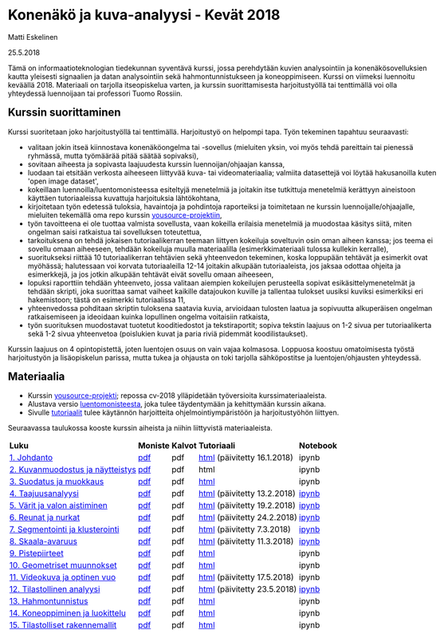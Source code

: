 ﻿---
title: Konenäkö ja kuva-analyysi - Kevät 2018
author: Matti Eskelinen
date: 25.5.2018
title-prefix: TIES411
lang: fi
css: style.css
---

Tämä on informaatioteknologian tiedekunnan syventävä kurssi, jossa perehdytään
kuvien analysointiin ja konenäkösovelluksien kautta yleisesti signaalien ja
datan analysointiin sekä hahmontunnistukseen ja koneoppimiseen. Kurssi on 
viimeksi luennoitu keväällä 2018. Materiaali on tarjolla itseopiskelua varten,
ja kurssin suorittamisesta harjoitustyöllä tai tenttimällä voi olla yhteydessä
luennoijaan tai professori Tuomo Rossiin.

## Kurssin suorittaminen

Kurssi suoritetaan joko harjoitustyöllä tai tenttimällä. Harjoitustyö on
helpompi tapa. Työn tekeminen tapahtuu seuraavasti:

* valitaan jokin itseä kiinnostava konenäköongelma tai -sovellus (mieluiten
  yksin, voi myös tehdä pareittain tai pienessä ryhmässä, mutta työmäärää
  pitää säätää sopivaksi),
* sovitaan aiheesta ja sopivasta laajuudesta kurssin luennoijan/ohjaajan kanssa,
* luodaan tai etsitään verkosta aiheeseen liittyvää kuva- tai videomateriaalia;
  valmiita datasettejä voi löytää hakusanoilla kuten 'open image dataset',
* kokeillaan luennoilla/luentomonisteessa esiteltyjä menetelmiä ja joitakin
  itse tutkittuja menetelmiä kerättyyn aineistoon käyttäen tutoriaaleissa
  kuvattuja harjoituksia lähtökohtana,
* kirjoitetaan työn edetessä tuloksia, havaintoja ja pohdintoja raporteiksi
  ja toimitetaan ne kurssin luennoijalle/ohjaajalle, mieluiten tekemällä oma
  repo kurssin [yousource-projektiin](https://yousource.it.jyu.fi/cv-2018),
* työn tavoitteena ei ole tuottaa valmista sovellusta, vaan kokeilla erilaisia
  menetelmiä ja muodostaa käsitys siitä, miten ongelman saisi ratkaistua tai
  sovelluksen toteutettua,
* tarkoituksena on tehdä jokaisen tutoriaalikerran teemaan liittyen kokeiluja
  soveltuvin osin oman aiheen kanssa; jos teema ei sovellu omaan aiheeseen,
  tehdään kokeiluja muulla materiaalilla (esimerkkimateriaali tulossa
  kullekin kerralle),
* suoritukseksi riittää 10 tutoriaalikerran tehtävien sekä yhteenvedon 
  tekeminen, koska loppupään tehtävät ja esimerkit ovat myöhässä; halutessaan
  voi korvata tutoriaaleilla 12-14 joitakin alkupään tutoriaaleista, jos jaksaa
  odottaa ohjeita ja esimerkkejä, ja jos jotkin alkupään tehtävät eivät sovellu
  omaan aiheeseen,
* lopuksi raporttiin tehdään yhteenveto, jossa valitaan aiempien kokeilujen
  perusteella sopivat esikäsittelymenetelmät ja tehdään skripti, joka suorittaa
  samat vaiheet kaikille datajoukon kuville ja tallentaa tulokset uusiksi
  kuviksi esimerkiksi eri hakemistoon; tästä on esimerkki tutoriaalissa 11,
* yhteenvedossa pohditaan skriptin tuloksena saatavia kuvia, arvioidaan tulosten
  laatua ja sopivuutta alkuperäisen ongelman ratkaisemiseen ja ideoidaan
  kuinka lopullinen ongelma voitaisiin ratkaista,
* työn suorituksen muodostavat tuotetut kooditiedostot ja tekstiraportit;
  sopiva tekstin laajuus on 1-2 sivua per tutoriaalikerta sekä 1-2 sivua
  yhteenvetoa (poislukien kuvat ja paria riviä pidemmät koodilistaukset).

Kurssin laajuus on 4 opintopistettä, joten luentojen osuus on vain vajaa
kolmasosa. Loppuosa koostuu omatoimisesta työstä harjoitustyön ja lisäopiskelun
parissa, mutta tukea ja ohjausta on toki tarjolla sähköpostitse ja 
luentojen/ohjausten yhteydessä.

## Materiaalia

* Kurssin [yousource-projekti](https://yousource.it.jyu.fi/cv-2018); repossa
  cv-2018 ylläpidetään työversioita kurssimateriaaleista.
* Alustava versio [luentomonisteesta](./ties411-luentomoniste.pdf), joka tulee
  täydentymään ja kehittymään kurssin aikana.
* Sivulle [tutoriaalit](./tutorials/) tulee käytännön
  harjoitteita ohjelmointiympäristöön ja harjoitustyöhön liittyen.

Seuraavassa taulukossa kooste kurssin aiheista ja niihin liittyvistä
materiaaleista.

| Luku | Moniste | Kalvot | Tutoriaali | Notebook |
|:---------------------|:---------|:---------|:---------------------|:---------|
| [1. Johdanto](./chapter_01.fi.html) | [pdf](./chapter_01.fi.pdf) | pdf | [html](./tutorials/tutorial01.fi.html) (päivitetty 16.1.2018) | ipynb |
| [2. Kuvanmuodostus ja näytteistys](./chapter_02.fi.html) | [pdf](./chapter_02.fi.pdf) | pdf | html | ipynb |
| [3. Suodatus ja muokkaus](./chapter_03.fi.html) | [pdf](./chapter_03.fi.pdf) | pdf | [html](./tutorials/tutorial02.fi.html) | ipynb |
| [4. Taajuusanalyysi](./chapter_04.fi.html) | [pdf](./chapter_04.fi.pdf) | pdf | [html](./tutorials/tutorial03.fi.html) (päivitetty 13.2.2018) | [ipynb](./tutorials/tutorial03.fi.ipynb) |
| [5. Värit ja valon aistiminen](./chapter_05.fi.html) | [pdf](./chapter_05.fi.pdf) | pdf | [html](./tutorials/tutorial04.fi.html) (päivitetty 19.2.2018) | [ipynb](./tutorials/tutorial04.fi.ipynb) |
| [6. Reunat ja nurkat](./chapter_06.fi.html) | [pdf](./chapter_06.fi.pdf) | pdf | [html](./tutorials/tutorial05.fi.html) (päivitetty 24.2.2018) | [ipynb](./tutorials/tutorial05.fi.ipynb) |
| [7. Segmentointi ja klusterointi](./chapter_07.fi.html) | [pdf](./chapter_07.fi.pdf) | pdf | [html](./tutorials/tutorial06.fi.html) (päivitetty 7.3.2018) | [ipynb](./tutorials/tutorial06.fi.ipynb) |
| [8. Skaala-avaruus](./chapter_08.fi.html) | [pdf](./chapter_08.fi.pdf) | pdf | [html](./tutorials/tutorial07.fi.html) (päivitetty 11.3.2018) | [ipynb](./tutorials/tutorial07.fi.ipynb) |
| [9. Pistepiirteet](./chapter_09.fi.html) | [pdf](./chapter_09.fi.pdf) | pdf | [html](./tutorials/tutorial08.fi.html) | ipynb |
| [10. Geometriset muunnokset](./chapter_10.fi.html) | [pdf](./chapter_10.fi.pdf) | pdf | [html](./tutorials/tutorial09.fi.html) | ipynb |
| [11. Videokuva ja optinen vuo](./chapter_11.fi.html) | [pdf](./chapter_11.fi.pdf) | pdf | [html](./tutorials/tutorial10.fi.html) (päivitetty 17.5.2018) | ipynb |
| [12. Tilastollinen analyysi](./chapter_12.fi.html) | [pdf](./chapter_12.fi.pdf) | pdf | [html](./tutorials/tutorial11.fi.html) (päivitetty 23.5.2018) | [ipynb](./tutorials/tutorial11.fi.ipynb) |
| [13. Hahmontunnistus](./chapter_13.fi.html) | [pdf](./chapter_13.fi.pdf) | pdf | [html](./tutorials/tutorial12.fi.html) | ipynb |
| [14. Koneoppiminen ja luokittelu](./chapter_14.fi.html) | [pdf](./chapter_14.fi.pdf) | pdf | [html](./tutorials/tutorial13.fi.html) | ipynb |
| [15. Tilastolliset rakennemallit](./chapter_15.fi.html) | [pdf](./chapter_15.fi.pdf) | pdf | [html](./tutorials/tutorial14.fi.html) | ipynb |
